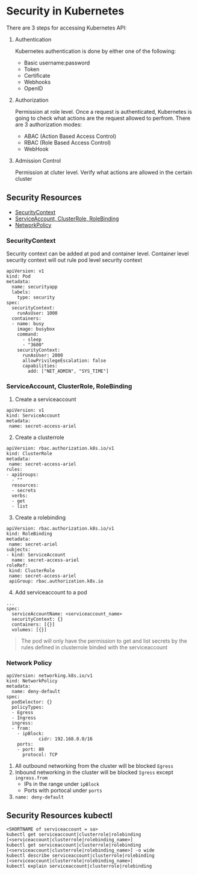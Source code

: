 # Security in Kubernetes
There are 3 steps for accessing Kubernetes API:

1. Authentication

   Kubernetes authentication is done by either one of the following:
   * Basic username:password
   * Token
   * Certificate
   * Webhooks
   * OpenID

2. Authorization

   Permission at role level. Once a request is authenticated, Kubernetes is going to check what actions are the request 
   allowed to perfrom. There are 3 authorization modes:
    * ABAC (Action Based Access Control)
    * RBAC (Role Based Access Control)
    * WebHook
  
3. Admission Control

   Permission at cluter level. Verify what actions are allowed in the certain cluster

## Security Resources

* [SecurityContext](https://github.com/Ariel-Yu/knowledge-bases/blob/master/kubernetes/security.md#securitycontext)
* [ServiceAccount, ClusterRole, RoleBinding](https://github.com/Ariel-Yu/knowledge-bases/blob/master/kubernetes/security.md#serviceaccount-clusterrole-rolebinding)
* [NetworkPolicy](https://github.com/Ariel-Yu/knowledge-bases/blob/master/kubernetes/security.md#network-policy)

### SecurityContext
Security context can be added at pod and container level. Container level security context will out rule pod level security context

```
apiVersion: v1
kind: Pod
metadata:
  name: securityapp
  labels:
    type: security
spec:
  securityContext:
    runAsUser: 1000
  containers:
  - name: busy
    image: busybox
    command:
      - sleep
      - "3600"
    securityContext:
      runAsUser: 2000
      allowPrivilegeEscalation: false
      capabilities:
        add: ["NET_ADMIN", "SYS_TIME"]
```

### ServiceAccount, ClusterRole, RoleBinding

1. Create a serviceaccount
```
apiVersion: v1
kind: ServiceAccount
metadata:
 name: secret-access-ariel
```

2. Create a clusterrole
```
apiVersion: rbac.authorization.k8s.io/v1
kind: ClusterRole
metadata:
 name: secret-access-ariel
rules:
- apiGroups:
  - ""
  resources:
  - secrets
  verbs:
  - get
  - list
```

3. Create a rolebinding
```
apiVersion: rbac.authorization.k8s.io/v1
kind: RoleBinding
metadata:
 name: secret-ariel
subjects:
- kind: ServiceAccount
  name: secret-access-ariel
roleRef:
 kind: ClusterRole
 name: secret-access-ariel
 apiGroup: rbac.authorization.k8s.io
```

4. Add serviceaccount to a pod
```
...
spec:
  serviceAccountName: <serviceaccount_name>
  securityContext: {}
  containers: [{}]
  volumes: [{}]
```
> The pod will only have the permission to get and list secrets by the rules defined in clusterrole binded with the serviceaccount

### Network Policy

```
apiVersion: networking.k8s.io/v1
kind: NetworkPolicy
metadata:
  name: deny-default
spec:
  podSelector: {}
  policyTypes:
  - Egress
  - Ingress
  ingress:
  - from:
    - ipBlock:
            cidr: 192.168.0.0/16
    ports:
    - port: 80
      protocol: TCP
```

1. All outbound networking from the cluster will be blocked `Egress`
2. Inbound networking in the cluster will be blocked `Igress` except `ingress.from`
   - IPs in the range under `ipBlock`
   - Ports with portocal under `ports`
3. `name: deny-default`

## Security Resources kubectl
```
<SHORTNAME of serviceaccount = sa>
kubectl get serviceaccount|clusterrole|rolebinding [<serviceaccount|clusterrole|rolebinding_name>]
kubectl get serviceaccount|clusterrole|rolebinding [<serviceaccount|clusterrole|rolebinding_name>] -o wide
kubectl describe serviceaccount|clusterrole|rolebinding [<serviceaccount|clusterrole|rolebinding_name>]
kubectl explain serviceaccount|clusterrole|rolebinding
```
